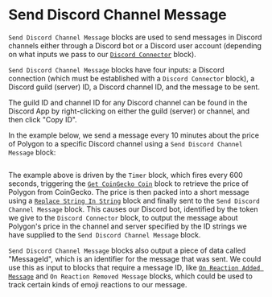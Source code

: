 # Send Discord Channel Message

`Send Discord Channel Message` blocks are used to send messages in Discord channels either through a Discord bot or a Discord user account (depending on what inputs we pass to our [`Discord Connector`](discord-connector.md) block).

`Send Discord Channel Message` blocks have four inputs: a Discord connection (which must be established with a `Discord Connector` block), a Discord guild (server) ID, a Discord channel ID, and the message to be sent.

The guild ID and channel ID for any Discord channel can be found in the Discord App by right-clicking on either the guild (server) or channel, and then click "Copy ID".

In the example below, we send a message every 10 minutes about the price of Polygon to a specific Discord channel using a `Send Discord Channel Message` block:

<figure><img src="https://i.imgur.com/8TxwFhI.png" alt=""><figcaption></figcaption></figure>

The example above is driven by the `Timer` block, which fires every 600 seconds, triggering the [`Get CoinGecko Coin`](../coingecko/get-coingecko-coin.md) block to retrieve the price of Polygon from CoinGecko. The price is then packed into a short message using a [`Replace String In String`](../string/replace-string-in-string.md) block and finally sent to the `Send Discord Channel Message` block. This causes our Discord bot, identified by the token we give to the `Discord Connector` block, to output the message about Polygon's price in the channel and server specified by the ID strings we have supplied to the `Send Discord Channel Message` block.

`Send Discord Channel Message` blocks also output a piece of data called "MessageId", which is an identifier for the message that was sent. We could use this as input to blocks that require a message ID, like [`On Reaction Added Message`](on-reaction-added-message.md) and `On Reaction Removed Message` blocks, which could be used to track certain kinds of emoji reactions to our message.&#x20;
